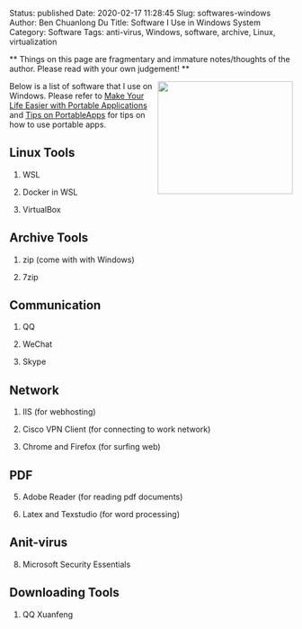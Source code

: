 Status: published
Date: 2020-02-17 11:28:45
Slug: softwares-windows
Author: Ben Chuanlong Du
Title: Software I Use in Windows System
Category: Software
Tags: anti-virus, Windows, software, archive, Linux, virtualization

**
Things on this page are fragmentary and immature notes/thoughts of the author.
Please read with your own judgement!
**


<img src="http://dclong.github.io/media/windows/windows.png" height="200" width="240" align="right"/>

Below is a list of software that I use on Windows.
Please refer to 
[Make Your Life Easier with Portable Applications](http://www.legendu.net/en/blog/portable-apps/)
and
[Tips on PortableApps](http://www.legendu.net/misc/blog/PortableApps-tips/)
for tips on how to use portable apps.

## Linux Tools

1. WSL

2. Docker in WSL

2. VirtualBox

## Archive Tools

1. zip (come with with Windows)

1. 7zip 

## Communication

1. QQ

2. WeChat

3. Skype 

## Network 

1. IIS (for webhosting)

3. Cisco VPN Client (for connecting to work network)  

4. Chrome and Firefox (for surfing web)

## PDF

5. Adobe Reader (for reading pdf documents)

6. Latex and Texstudio (for word processing)

## Anit-virus

8. Microsoft Security Essentials

## Downloading Tools

1. QQ Xuanfeng

